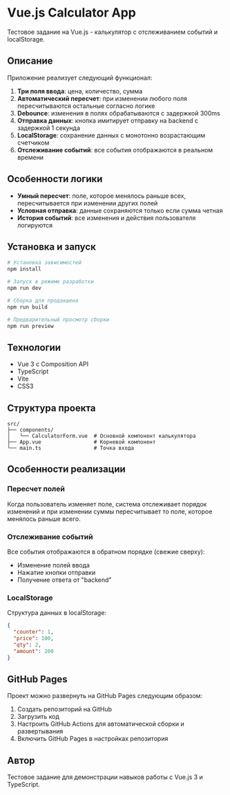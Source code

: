 # Vue.js Calculator App

Тестовое задание на Vue.js - калькулятор с отслеживанием событий и localStorage.

## Описание

Приложение реализует следующий функционал:

1. **Три поля ввода**: цена, количество, сумма
2. **Автоматический пересчет**: при изменении любого поля пересчитываются остальные согласно логике
3. **Debounce**: изменения в полях обрабатываются с задержкой 300ms
4. **Отправка данных**: кнопка имитирует отправку на backend с задержкой 1 секунда
5. **LocalStorage**: сохранение данных с монотонно возрастающим счетчиком
6. **Отслеживание событий**: все события отображаются в реальном времени

## Особенности логики

- **Умный пересчет**: поле, которое менялось раньше всех, пересчитывается при изменении других полей
- **Условная отправка**: данные сохраняются только если сумма четная
- **История событий**: все изменения и действия пользователя логируются

## Установка и запуск

```bash
# Установка зависимостей
npm install

# Запуск в режиме разработки
npm run dev

# Сборка для продакшена
npm run build

# Предварительный просмотр сборки
npm run preview
```

## Технологии

- Vue 3 с Composition API
- TypeScript
- Vite
- CSS3

## Структура проекта

```
src/
├── components/
│   └── CalculatorForm.vue  # Основной компонент калькулятора
├── App.vue                 # Корневой компонент
└── main.ts                 # Точка входа

```

## Особенности реализации

### Пересчет полей

Когда пользователь изменяет поле, система отслеживает порядок изменений и при изменении суммы пересчитывает то поле, которое менялось раньше всего.

### Отслеживание событий

Все события отображаются в обратном порядке (свежие сверху):
- Изменение полей ввода
- Нажатие кнопки отправки
- Получение ответа от "backend"

### LocalStorage

Структура данных в localStorage:
```json
{
  "counter": 1,
  "price": 100,
  "qty": 2,
  "amount": 200
}
```

## GitHub Pages

Проект можно развернуть на GitHub Pages следующим образом:

1. Создать репозиторий на GitHub
2. Загрузить код
3. Настроить GitHub Actions для автоматической сборки и развертывания
4. Включить GitHub Pages в настройках репозитория

## Автор

Тестовое задание для демонстрации навыков работы с Vue.js 3 и TypeScript.
